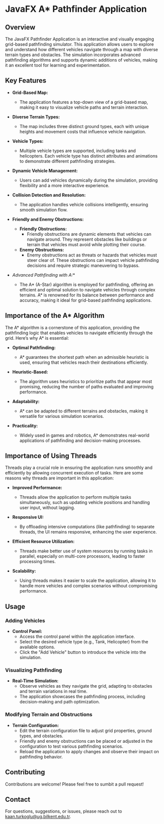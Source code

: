 # JavaFX A* Pathfinder Application

## Overview

The JavaFX Pathfinder Application is an interactive and visually engaging grid-based pathfinding simulator. This application allows users to explore and understand how different vehicles navigate through a map with diverse terrain types and obstacles. The simulation incorporates advanced pathfinding algorithms and supports dynamic additions of vehicles, making it an excellent tool for learning and experimentation.

## Key Features

- **Grid-Based Map:**
  - The application features a top-down view of a grid-based map, making it easy to visualize vehicle paths and terrain interaction.

- **Diverse Terrain Types:**
  - The map includes three distinct ground types, each with unique heights and movement costs that influence vehicle navigation.

- **Vehicle Types:**
  - Multiple vehicle types are supported, including tanks and helicopters. Each vehicle type has distinct attributes and animations to demonstrate different pathfinding strategies.

- **Dynamic Vehicle Management:**
  - Users can add vehicles dynamically during the simulation, providing flexibility and a more interactive experience.

- **Collision Detection and Resolution:**
  - The application handles vehicle collisions intelligently, ensuring smooth simulation flow.

- **Friendly and Enemy Obstructions:**
  - **Friendly Obstructions:**
    - Friendly obstructions are dynamic elements that vehicles can navigate around. They represent obstacles like buildings or terrain that vehicles must avoid while plotting their course.
  - **Enemy Obstructions:**
    - Enemy obstructions act as threats or hazards that vehicles must steer clear of. These obstructions can impact vehicle pathfinding decisions and require strategic maneuvering to bypass.

- **Advanced Pathfinding with A*:**
  - The A* (A-Star) algorithm is employed for pathfinding, offering an efficient and optimal solution to navigate vehicles through complex terrains. A* is renowned for its balance between performance and accuracy, making it ideal for grid-based pathfinding applications.

## Importance of the A* Algorithm

The A* algorithm is a cornerstone of this application, providing the pathfinding logic that enables vehicles to navigate efficiently through the grid. Here’s why A* is essential:

- **Optimal Pathfinding:**
  - A* guarantees the shortest path when an admissible heuristic is used, ensuring that vehicles reach their destinations efficiently.

- **Heuristic-Based:**
  - The algorithm uses heuristics to prioritize paths that appear most promising, reducing the number of paths evaluated and improving performance.

- **Adaptability:**
  - A* can be adapted to different terrains and obstacles, making it versatile for various simulation scenarios.

- **Practicality:**
  - Widely used in games and robotics, A* demonstrates real-world applications of pathfinding and decision-making processes.

## Importance of Using Threads

Threads play a crucial role in ensuring the application runs smoothly and efficiently by allowing concurrent execution of tasks. Here are some reasons why threads are important in this application:

- **Improved Performance:**
  - Threads allow the application to perform multiple tasks simultaneously, such as updating vehicle positions and handling user input, without lagging.

- **Responsive UI:**
  - By offloading intensive computations (like pathfinding) to separate threads, the UI remains responsive, enhancing the user experience.

- **Efficient Resource Utilization:**
  - Threads make better use of system resources by running tasks in parallel, especially on multi-core processors, leading to faster processing times.

- **Scalability:**
  - Using threads makes it easier to scale the application, allowing it to handle more vehicles and complex scenarios without compromising performance.

## Usage

### Adding Vehicles

- **Control Panel:**
  - Access the control panel within the application interface.
  - Select the desired vehicle type (e.g., Tank, Helicopter) from the available options.
  - Click the "Add Vehicle" button to introduce the vehicle into the simulation.

### Visualizing Pathfinding

- **Real-Time Simulation:**
  - Observe vehicles as they navigate the grid, adapting to obstacles and terrain variations in real time.
  - The application showcases the pathfinding process, including decision-making and path optimization.

### Modifying Terrain and Obstructions

- **Terrain Configuration:**
  - Edit the terrain configuration file to adjust grid properties, ground types, and obstacles.
  - Friendly and enemy obstructions can be placed or adjusted in the configuration to test various pathfinding scenarios.
  - Reload the application to apply changes and observe their impact on pathfinding behavior.

## Contributing
Contributions are welcome! Please feel free to sumbit a pull request!

## Contact

For questions, suggestions, or issues, please reach out to [kaan.turkoglu@ug.bilkent.edu.tr](mailto:kaan.turkoglu@ug.bilkent.edu.tr).
